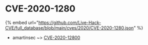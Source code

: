 # CVE-2020-1280
{% embed url="https://github.com/Live-Hack-CVE/full_database/blob/main/cves/2020/CVE-2020-1280.json" %}

* amartinsec ~> [CVE-2020-12800](https://www.alice-snow.ru/2020/database/cve-2020-1280/cve-2020-12800-amartinsec)